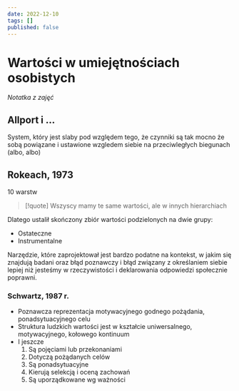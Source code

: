 ```yaml
---
date: 2022-12-10
tags: []
published: false
---
```

# Wartości w umiejętnościach osobistych
*Notatka z zajęć*

## Allport i ...
System, który jest slaby pod względem tego, że czynniki są tak mocno że sobą powiązane i ustawione wzgledem siebie na przeciwległych biegunach (albo, albo)

## Rokeach, 1973

10 warstw

> [!quote]
> Wszyscy mamy te same wartości, ale w innych hierarchiach

Dlatego ustalił skończony zbiór wartości podzielonych na dwie grupy:
- Ostateczne
- Instrumentalne

Narzędzie, które zaprojektował jest bardzo podatne na kontekst, w jakim się znajdują badani oraz błąd poznawczy i błąd związany z określaniem siebie lepiej niż jesteśmy w rzeczywistości i deklarowania odpowiedzi społecznie poprawni.

### Schwartz, 1987 r.

- Poznawcza reprezentacja motywacyjnego godnego pożądania, ponadsytuacyjnego celu
- Struktura ludzkich wartości jest w kształcie uniwersalnego, motywacyjnego, kołowego kontinuum
- I jeszcze
	1. Są pojęciami lub przekonaniami
	2. Dotyczą pożądanych celów
	3. Są ponadsytuacyjne
	4. Kierują selekcją i oceną zachowań
	5. Są uporządkowane wg ważności